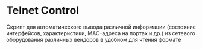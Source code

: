 # Telnet Control

Скрипт для автоматического вывода различной информации (состояние интерфейсов, характеристики, MAC-адреса на портах и др.) из сетевого оборудования различных вендоров в удобном для чтения формате
